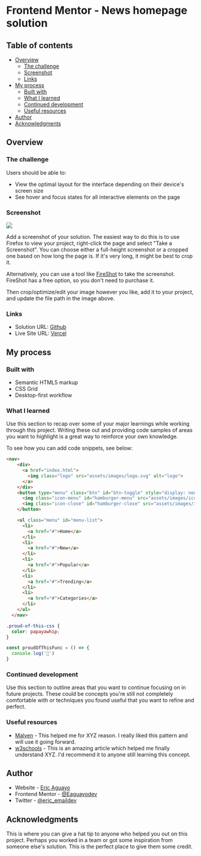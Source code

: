 # Frontend Mentor - News homepage solution


## Table of contents

- [Overview](#overview)
  - [The challenge](#the-challenge)
  - [Screenshot](#screenshot)
  - [Links](#links)
- [My process](#my-process)
  - [Built with](#built-with)
  - [What I learned](#what-i-learned)
  - [Continued development](#continued-development)
  - [Useful resources](#useful-resources)
- [Author](#author)
- [Acknowledgments](#acknowledgments)

## Overview

### The challenge

Users should be able to:

- View the optimal layout for the interface depending on their device's screen size
- See hover and focus states for all interactive elements on the page

### Screenshot

![](./screenshot.jpg)

Add a screenshot of your solution. The easiest way to do this is to use Firefox to view your project, right-click the page and select "Take a Screenshot". You can choose either a full-height screenshot or a cropped one based on how long the page is. If it's very long, it might be best to crop it.

Alternatively, you can use a tool like [FireShot](https://getfireshot.com/) to take the screenshot. FireShot has a free option, so you don't need to purchase it. 

Then crop/optimize/edit your image however you like, add it to your project, and update the file path in the image above.


### Links

- Solution URL: [Github](https://your-solution-url.com)
- Live Site URL: [Vercel](https://frontendmentor-news-homepage-sandy.vercel.app/)

## My process

### Built with

- Semantic HTML5 markup
- CSS Grid
- Desktop-first workflow


### What I learned

Use this section to recap over some of your major learnings while working through this project. Writing these out and providing code samples of areas you want to highlight is a great way to reinforce your own knowledge.

To see how you can add code snippets, see below:

```html
<nav>
    <div>
      <a href="index.html">
        <img class="logo" src="assets/images/logo.svg" alt="logo">
      </a>
    </div>
    <button type="menu" class="btn" id="btn-toggle" style="display: none;">
      <img class="icon-menu" id="hamburger-menu" src="assets/images/icon-menu.svg" alt="icon-menu">
      <img class="icon-close" id="hamburger-close" src="assets/images/icon-menu-close.svg" alt="icon-close">
    </button>

    <ul class="menu" id="menu-list">
      <li>
        <a href="#">Home</a>
      </li>
      <li>
        <a href="#">New</a>
      </li>
      <li>
        <a href="#">Popular</a>
      </li>
      <li>
        <a href="#">Trending</a>
      </li>
      <li>
        <a href="#">Categories</a>
      </li>
    </ul>
  </nav>
```
```css
.proud-of-this-css {
  color: papayawhip;
}
```
```js
const proudOfThisFunc = () => {
  console.log('🎉')
}
```

### Continued development

Use this section to outline areas that you want to continue focusing on in future projects. These could be concepts you're still not completely comfortable with or techniques you found useful that you want to refine and perfect.


### Useful resources

- [Malven](https://grid.malven.co/) - This helped me for XYZ reason. I really liked this pattern and will use it going forward.
- [w3schools](https://www.w3schools.com/css/css_grid.asp) - This is an amazing article which helped me finally understand XYZ. I'd recommend it to anyone still learning this concept.


## Author

- Website - [Eric Aguayo](https://www.ericaguayo.com)
- Frontend Mentor - [@Eaguayodev](https://www.frontendmentor.io/profile/Eaguayodev)
- Twitter - [@eric_emaildev](https://www.twitter.com/eric_emaildev)


## Acknowledgments

This is where you can give a hat tip to anyone who helped you out on this project. Perhaps you worked in a team or got some inspiration from someone else's solution. This is the perfect place to give them some credit.
